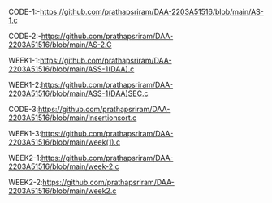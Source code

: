 CODE-1:-https://github.com/prathapsriram/DAA-2203A51516/blob/main/AS-1.c

CODE-2:-https://github.com/prathapsriram/DAA-2203A51516/blob/main/AS-2.C

WEEK1-1:https://github.com/prathapsriram/DAA-2203A51516/blob/main/ASS-1(DAA).c

WEEK1-2:https://github.com/prathapsriram/DAA-2203A51516/blob/main/ASS-1(DAA)SEC.c

CODE-3:https://github.com/prathapsriram/DAA-2203A51516/blob/main/Insertionsort.c

WEEK1-3:https://github.com/prathapsriram/DAA-2203A51516/blob/main/week(1).c

WEEK2-1:https://github.com/prathapsriram/DAA-2203A51516/blob/main/week-2.c

WEEK2-2:https://github.com/prathapsriram/DAA-2203A51516/blob/main/week2.c
